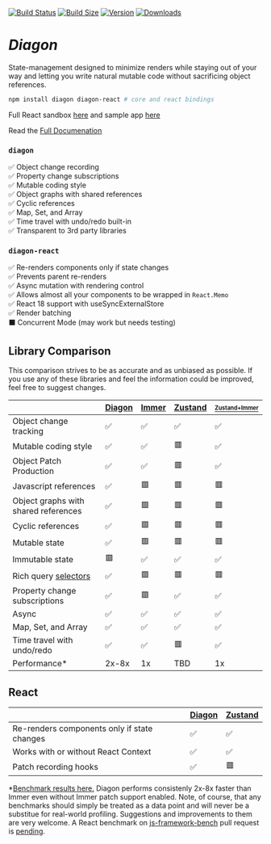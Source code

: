 [![Build Status](https://img.shields.io/github/workflow/status/akutruff/diagon/tests?style=flat&colorA=000000&colorB=000000)](https://github.com/akutruff/diagon/actions?query=workflow%3Atest)
[![Build Size](https://img.shields.io/bundlephobia/minzip/diagon?label=bundle%20size&style=flat&colorA=000000&colorB=000000)](https://bundlephobia.com/result?p=diagon)
[![Version](https://img.shields.io/npm/v/diagon?style=flat&colorA=000000&colorB=000000)](https://www.npmjs.com/package/diagon)
[![Downloads](https://img.shields.io/npm/dt/diagon.svg?style=flat&colorA=000000&colorB=000000)](https://www.npmjs.com/package/diagon)

# *Diagon*

State-management designed to minimize renders while staying out of your way and letting you write natural mutable code without sacrificing object references. 

```bash
npm install diagon diagon-react # core and react bindings
```

Full React sandbox [here](https://stackblitz.com/github/akutruff/diagon/tree/master/apps/demo) and sample app [here](https://akutruff.github.io/diagon)


Read the [Full Documenation](https://www.diagon.dev/docs/intro)

### `diagon`

✅ Object change recording  
✅ Property change subscriptions  
✅ Mutable coding style  
✅ Object graphs with shared references  
✅ Cyclic references  
✅ Map, Set, and Array  
✅ Time travel with undo/redo built-in  
✅ Transparent to 3rd party libraries        

### `diagon-react`

✅ Re-renders components only if state changes  
✅ Prevents parent re-renders  
✅ Async mutation with rendering control  
✅ Allows almost all your components to be wrapped in `React.Memo`  
✅ React 18 support with useSyncExternalStore  
✅ Render batching  
⬛ Concurrent Mode (may work but needs testing)

## Library Comparison

This comparison strives to be as accurate and as unbiased as possible. If you use any of these libraries and feel the information could be improved, feel free to suggest changes.

| | [Diagon](https://github.com/akutruff/diagon) | [Immer](https://github.com/immerjs/immer) | [Zustand](https://github.com/pmndrs/zustand) | [<sup><sub>Zustand+Immer</sub></sup>](https://github.com/pmndrs/zustand#sick-of-reducers-and-changing-nested-state-use-immer) |
| --- | --- | --- | --- | --- |
| Object change tracking                                                  | ✅ | ✅ | ✅ | ✅ |
| Mutable coding style                                                    | ✅ | ✅ | 🟥 | ✅ |
| Object Patch Production                                                 | ✅ | ✅ | 🟥 | ✅ |
| Javascript references                                                   | ✅ | 🟥 | 🟥 | 🟥 |
| Object graphs with shared references                                    | ✅ | 🟥 | 🟥 | 🟥 |
| Cyclic references                                                       | ✅ | 🟥 | 🟥 | 🟥 |
| Mutable state                                                           | ✅ | 🟥 | 🟥 | 🟥 |
| Immutable state                                                         | 🟥 | ✅ | ✅ | ✅ |
| Rich query [selectors](/docs/react/use-snap#selector-paths)             | ✅ | 🟥 | 🟥 | 🟥 |
| Property change subscriptions                                           | ✅ | 🟥 | ✅ | ✅ |
| Async                                                                   | ✅ | ✅ | ✅ | ✅ |
| Map, Set, and Array                                                     | ✅ | ✅ | ✅ | ✅ |
| Time travel with undo/redo                                              | ✅ | ✅ | 🟥 | ✅ |
| Performance*                                                            | 2x-8x |  1x | TBD | 1x |

## React 

| | [Diagon](https://github.com/akutruff/diagon) | [Zustand](https://github.com/pmndrs/zustand) | 
| --- | --- | --- | 
| Re-renders components only if state changes                             | ✅ | ✅ | 
| Works with or without React Context                                     | ✅ | ✅ | 
| Patch recording hooks                                                   | ✅ | 🟥 | 


\*[Benchmark results here.](https://github.com/akutruff/diagon/blob/master/apps/benchmark-cli/latest-benchmark-results.txt) Diagon performs consistenly 2x-8x faster than Immer even without Immer patch support enabled.  Note, of course, that any benchmarks should simply be treated as a data point and will never be a substitue for real-world profiling. Suggestions and improvements to them are very welcome.  A React benchmark on [js-framework-bench](https://github.com/krausest/js-framework-benchmark) pull request is [pending](https://github.com/krausest/js-framework-benchmark/pull/1088).  

